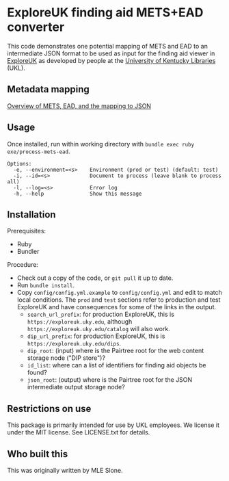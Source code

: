 # ExploreUK finding aid METS+EAD converter

This code demonstrates one potential mapping of METS and EAD to
an intermediate JSON format to be used as input for the
finding aid viewer
in
[ExploreUK](https://exploreuk.uky.edu) as developed by people at the
[University of Kentucky Libraries](https://libraries.uky.edu) (UKL).

## Metadata mapping

[Overview of METS, EAD, and the mapping to JSON](docs/mapping.md)

## Usage

Once installed, run within working directory with `bundle exec ruby exe/process-mets-ead`.

```
Options:
  -e, --environment=<s>    Environment (prod or test) (default: test)
  -i, --id=<s>             Document to process (leave blank to process all)
  -l, --log=<s>            Error log
  -h, --help               Show this message
```

## Installation

Prerequisites:

* Ruby
* Bundler

Procedure:

* Check out a copy of the code, or `git pull` it up to date.
* Run `bundle install`.
* Copy `config/config.yml.example` to `config/config.yml` and edit to match local conditions. The `prod` and `test` sections refer to production and test ExploreUK and have consequences for some of the links in the output.
  - `search_url_prefix`: for production ExploreUK, this is `https://exploreuk.uky.edu`, although `https://exploreuk.uky.edu/catalog` will also work.
  - `dip_url_prefix`: for production ExploreUK, this is `https://exploreuk.uky.edu/dips`.
  - `dip_root`: (input) where is the Pairtree root for the web content storage node ("DIP store")?
  - `id_list`: where can a list of identifiers for finding aid objects be found?
  - `json_root`: (output) where is the Pairtree root for the JSON intermediate output storage node?

## Restrictions on use

This package is primarily intended for use by UKL employees. 
We license it under the MIT license. See LICENSE.txt for details.

## Who built this

This was originally written by MLE Slone.
